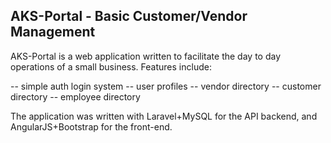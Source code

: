 ## AKS-Portal - Basic Customer/Vendor Management 

AKS-Portal is a web application written to facilitate the day to day operations of a small business. Features include:

-- simple auth login system
-- user profiles
-- vendor directory
-- customer directory
-- employee directory

The application was written with Laravel+MySQL for the API backend, and AngularJS+Bootstrap for the front-end.
